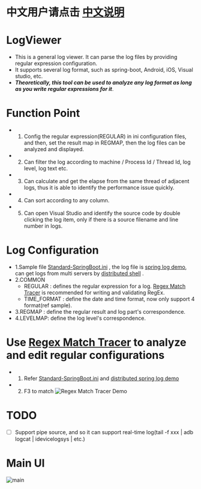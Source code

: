 # 中文用户请点击 [中文说明](README_CN.md)

# LogViewer
  - This is a general log viewer. It can parse the log files by providing regular expression configuration.
  - It supports several log format, such as spring-boot, Android, iOS, Visual studio, etc.
  -  ***Theoretically, this tool can be used to analyze any log format as long as you write regular expressions for it***.
 
# Function Point
  - 1. Config the regular expression(REGULAR) in ini configuration files, and then, set the result map in REGMAP, then the log files can be analyzed and displayed.
  - 2. Can filter the log according to machine / Process Id / Thread Id, log level, log text etc.
  - 3. Can calculate and get the elapse from the same thread of adjacent logs, thus it is able to identify the performance issue quickly.
  - 4. Can sort according to any column.
  - 5. Can open Visual Studio and identify the source code by double clicking the log item, only if there is a source filename and line number in logs.
  
# Log Configuration
  - 1.Sample file [Standard-SpringBoot.ini](x64/Release/Dsh-SpringBoot.ini) , the log file is [spring log demo](demos/dsh-springdemo.log), can get logs from multi servers by [distributed shell](https://github.com/fishjam/dsh) .
  - 2.COMMON 
    - REGULAR :  defines the regular expression for a log. [Regex Match Tracer](http://www.regex-match-tracer.com/) is recommended for writing and validating RegEx.
    - TIME_FORMAT : define the date and time format, now only support 4 format(ref sample). 
  - 3.REGMAP : define the regular result and log part's correspondence. 
  - 4.LEVELMAP: define the log level's correspondence. 

# Use [Regex Match Tracer](http://www.regex-match-tracer.com/) to analyze and edit regular configurations
  - 1. Refer [Standard-SpringBoot.ini](https://github.com/fishjam/LogViewer/blob/master/x64/Release/Dsh-SpringBoot.ini) and [distributed spring log demo](https://github.com/fishjam/LogViewer/blob/master/demos/dsh-springdemo.log)
  - 2. F3 to match
  ![Regex Match Tracer Demo](doc/RegexMatchTracer.png)
  
# TODO
 - [ ] Support pipe source, and so it can support real-time log(tail -f xxx | adb logcat | idevicelogsys | etc.)

# Main UI
![main](doc/main.png)
